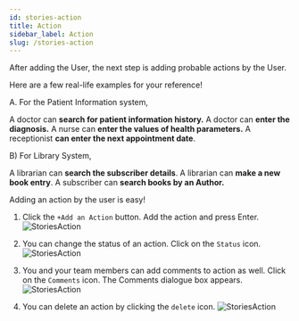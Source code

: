 ```yaml
---
id: stories-action
title: Action
sidebar_label: Action
slug: /stories-action
---
```


After adding the User, the next step is adding probable actions by the User.

Here are a few real-life examples for your reference!

A.  For the Patient Information system, 

A doctor can **search for patient information history.**
A doctor can **enter the diagnosis.**
A nurse can **enter the values of health parameters.**
A receptionist **can enter the next appointment date**.

B) For Library System,

A librarian can **search the subscriber details**.
A librarian can **make a new book entry**.
A subscriber can **search books by an Author.**

Adding an action by the user is easy!

1. Click the  `+Add an Action` button. Add the action and press Enter.
      ![StoriesAction](/img/Stories-Board-Action-1.PNG)

2. You can change the status of an action. Click on the `Status` icon.
      ![StoriesAction](/img/Stories-Board-Action-2.PNG)

3. You and your team members can add comments to action as well. Click on the `Comments` icon.  The Comments dialogue box appears.
      ![StoriesAction](/img/Stories-Board-Action-3.PNG)
      
4. You can delete an action by clicking the `delete` icon.
      ![StoriesAction](/img/Stories-Board-Action-4.PNG)